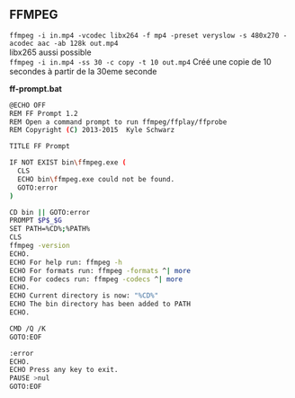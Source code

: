 ## FFMPEG
`ffmpeg -i in.mp4 -vcodec libx264 -f mp4 -preset veryslow -s 480x270 -acodec aac -ab 128k out.mp4`  
libx265 aussi possible  
`ffmpeg -i in.mp4 -ss 30 -c copy -t 10 out.mp4` Créé une copie de 10 secondes à partir de la 30eme seconde

**ff-prompt.bat**  
```sh
@ECHO OFF
REM FF Prompt 1.2
REM Open a command prompt to run ffmpeg/ffplay/ffprobe
REM Copyright (C) 2013-2015  Kyle Schwarz

TITLE FF Prompt

IF NOT EXIST bin\ffmpeg.exe (
  CLS
  ECHO bin\ffmpeg.exe could not be found.
  GOTO:error
)

CD bin || GOTO:error
PROMPT $P$_$G
SET PATH=%CD%;%PATH%
CLS
ffmpeg -version
ECHO.
ECHO For help run: ffmpeg -h
ECHO For formats run: ffmpeg -formats ^| more
ECHO For codecs run: ffmpeg -codecs ^| more
ECHO.
ECHO Current directory is now: "%CD%"
ECHO The bin directory has been added to PATH
ECHO.

CMD /Q /K 
GOTO:EOF

:error
ECHO.
ECHO Press any key to exit.
PAUSE >nul
GOTO:EOF

```
